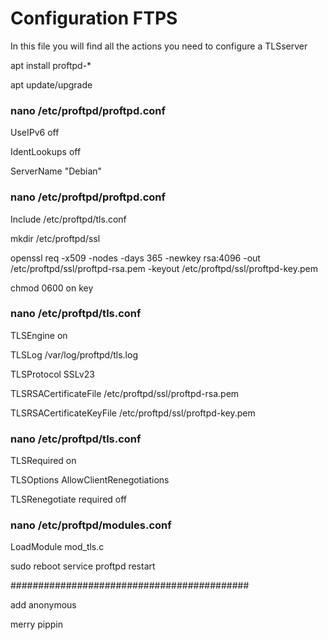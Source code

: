 
# Configuration FTPS

In this file you will find all the actions you need 
to configure a TLSserver

apt install proftpd-*

apt update/upgrade

### nano /etc/proftpd/proftpd.conf

UseIPv6                         off

IdentLookups                    off

ServerName                      "Debian"

### nano /etc/proftpd/proftpd.conf

Include /etc/proftpd/tls.conf

mkdir /etc/proftpd/ssl

openssl req -x509 -nodes -days 365 -newkey rsa:4096 -out /etc/proftpd/ssl/proftpd-rsa.pem -keyout /etc/proftpd/ssl/proftpd-key.pem

chmod 0600 on key

### nano /etc/proftpd/tls.conf

TLSEngine                               on

TLSLog                                  /var/log/proftpd/tls.log

TLSProtocol                             SSLv23


TLSRSACertificateFile                   /etc/proftpd/ssl/proftpd-rsa.pem

TLSRSACertificateKeyFile                /etc/proftpd/ssl/proftpd-key.pem

### nano /etc/proftpd/tls.conf 

TLSRequired                             on

TLSOptions                                AllowClientRenegotiations

TLSRenegotiate                          required off

### nano /etc/proftpd/modules.conf 

LoadModule mod_tls.c

sudo reboot
service proftpd restart

###########################################

add anonymous 

merry pippin

